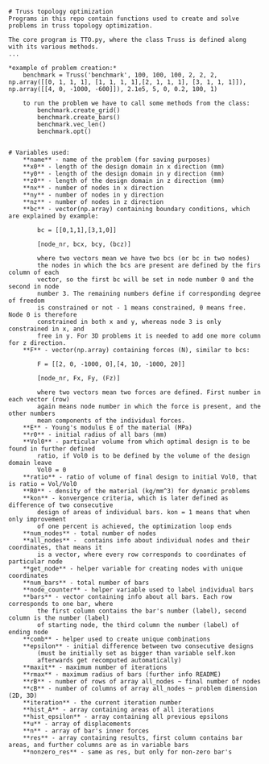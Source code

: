     # Truss topology optimization
    Programs in this repo contain functions used to create and solve problems in truss topology optimization.
    
    The core program is TTO.py, where the class Truss is defined along with its various methods.
    ...

    *example of problem creation:*
        benchmark = Truss('benchmark', 100, 100, 100, 2, 2, 2, np.array([[0, 1, 1, 1], [1, 1, 1, 1],[2, 1, 1, 1], [3, 1, 1, 1]]), np.array([[4, 0, -1000, -600]]), 2.1e5, 5, 0, 0.2, 100, 1)

        to run the problem we have to call some methods from the class:
            benchmark.create_grid()
            benchmark.create_bars()
            benchmark.vec_len()
            benchmark.opt()

        
    # Variables used:
        **name** - name of the problem (for saving purposes)
        **x0** - length of the design domain in x direction (mm)
        **y0** - length of the design domain in y direction (mm)
        **z0** - length of the design domain in z direction (mm)
        **nx** - number of nodes in x direction
        **ny** - number of nodes in y direction
        **nz** - number of nodes in z direction
        **bc** - vector(np.array) containing boundary conditions, which are explained by example:
            
            bc = [[0,1,1],[3,1,0]]

            [node_nr, bcx, bcy, (bcz)]

            where two vectors mean we have two bcs (or bc in two nodes)
            the nodes in which the bcs are present are defined by the firs column of each
            vector, so the first bc will be set in node number 0 and the second in node
            number 3. The remaining numbers define if corresponding degree of freedom
            is constrained or not - 1 means constrained, 0 means free. Node 0 is therefore
            constrained in both x and y, whereas node 3 is only constrained in x, and 
            free in y. For 3D problems it is needed to add one more column for z direction.
        **F** - vector(np.array) containing forces (N), similar to bcs:

            F = [[2, 0, -1000, 0],[4, 10, -1000, 20]]
            
            [node_nr, Fx, Fy, (Fz)]

            where two vectors mean two forces are defined. First number in each vector (row)
            again means node number in which the force is present, and the other numbers
            mean components of the individual forces.
        **E** - Young's modulus E of the material (MPa)
        **r0** - initial radius of all bars (mm)
        **Vol0** - particular volume from which optimal design is to be found in further defined
            ratio, if Vol0 is to be defined by the volume of the design domain leave
            Vol0 = 0
        **ratio** - ratio of volume of final design to initial Vol0, that is ratio = Vol/Vol0
        **R0** - density of the material (kg/mm^3) for dynamic problems
        **kon** - konvergence criteria, which is later defined as difference of two consecutive
            design of areas of individual bars. kon = 1 means that when only improvement
            of one percent is achieved, the optimization loop ends
        **num_nodes** - total number of nodes 
        **all_nodes** -  contains info about individual nodes and their coordinates, that means it
            is a vector, where every row corresponds to coordinates of particular node
        **get_node** - helper variable for creating nodes with unique coordinates
        **num_bars** - total number of bars
        **node_counter** - helper variable used to label individual bars
        **bars** - vector containing info about all bars. Each row corresponds to one bar, where
            the first column contains the bar's number (label), second column is the number (label)
            of starting node, the third column the number (label) of ending node
        **comb** - helper used to create unique combinations
        **epsilon** - initial difference between two consecutive designs
            (must be initially set as bigger than variable self.kon
            afterwards get recomputed automatically)
        **maxit** - maximum number of iterations 
        **rmax** - maximum radius of bars (further info README)
        **rB** - number of rows of array all_nodes ~ final number of nodes
        **cB** - number of columns of array all_nodes ~ problem dimension (2D, 3D)
        **iteration** - the current iteration number
        **hist_A** - array containing areas of all iterations
        **hist_epsilon** - array containing all previous epsilons
        **u** - array of displacements
        **n** - array of bar's inner forces
        **res** - array containing results, first column contains bar areas, and further columns are as in variable bars
        **nonzero_res** - same as res, but only for non-zero bar's